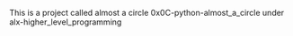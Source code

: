 This is  a project called almost a circle 0x0C-python-almost_a_circle under alx-higher_level_programming
